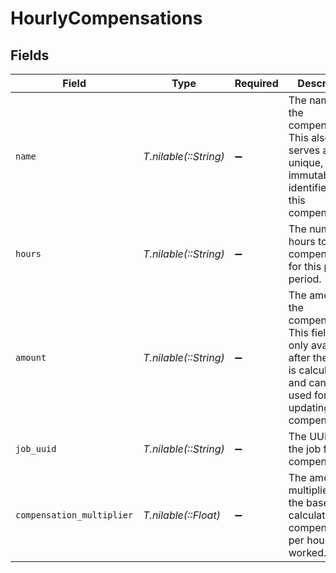 # HourlyCompensations


## Fields

| Field                                                                                                                                              | Type                                                                                                                                               | Required                                                                                                                                           | Description                                                                                                                                        |
| -------------------------------------------------------------------------------------------------------------------------------------------------- | -------------------------------------------------------------------------------------------------------------------------------------------------- | -------------------------------------------------------------------------------------------------------------------------------------------------- | -------------------------------------------------------------------------------------------------------------------------------------------------- |
| `name`                                                                                                                                             | *T.nilable(::String)*                                                                                                                              | :heavy_minus_sign:                                                                                                                                 | The name of the compensation. This also serves as the unique, immutable identifier for this compensation.                                          |
| `hours`                                                                                                                                            | *T.nilable(::String)*                                                                                                                              | :heavy_minus_sign:                                                                                                                                 | The number of hours to be compensated for this pay period.                                                                                         |
| `amount`                                                                                                                                           | *T.nilable(::String)*                                                                                                                              | :heavy_minus_sign:                                                                                                                                 | The amount of the compensation. This field is only available after the payroll is calculated and cannot be used for updating hourly compensations. |
| `job_uuid`                                                                                                                                         | *T.nilable(::String)*                                                                                                                              | :heavy_minus_sign:                                                                                                                                 | The UUID of the job for the compensation.                                                                                                          |
| `compensation_multiplier`                                                                                                                          | *T.nilable(::Float)*                                                                                                                               | :heavy_minus_sign:                                                                                                                                 | The amount multiplied by the base rate to calculate total compensation per hour worked.                                                            |
